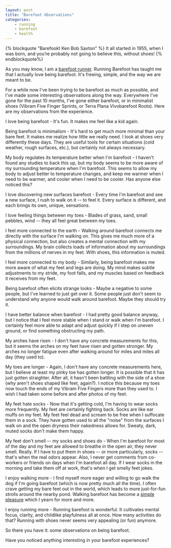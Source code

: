 ```yaml
---
layout: post
title: "Barefoot Observations"
categories:
    - running
    - barefoot
    - health
---
```

{% blockquote "Barefookt Ken Bob Saxton" %}
It all started in 1955, when I was born, and you’re probably not going to
believe this, without shoes!
{% endblockquote%}

As you may know, I am a [barefoot runner]().  Running Barefoot has taught me
that I actually love being barefoot. It's freeing, simple, and the way we
are meant to be.

For a while now I've been trying to be barefoot as much as possible, and
I've made some interesting observations along the way. Everywhere I've gone
for the past 10 months, I've gone either barefoot, or in minimalist shoes
(Vibram Five Finger Sprints, or Terra Plana Vivobarefoot Roots).  Here are
my observations from the experience.

I love being barefoot - It's fun. It makes me feel like a kid again.

Being barefoot is minimalism - It's hard to get much more minimal than your
bare feet. It makes me realize how little we really need. I look at shoes
very differently these days. They are useful tools for certain situations
(cold weather, rough surfaces, etc.), but certainly not always necessary.

My body regulates its temperature better when I'm barefoot - I haven't found
any studies to back this up, but my body seems to be more aware of my
surrounding temperature when I'm barefoot. This seems to allow my body to
adjust better to temperature changes, and keep me warmer when I need to be
warmer, and cooler when I need to be cooler. Has anyone else noticed this?

I love discovering new surfaces barefoot - Every time I'm barefoot and see a
new surface, I rush to walk on it -- to feel it. Every surface is different,
and each brings its own, unique, sensations.

I love feeling things between my toes - Blades of grass, sand, small
pebbles, wind -- they all feel great between my toes.

I feel more connected to the earth - Walking around barefoot connects me
directly with the surface I'm walking on. This gives me much more of a
physical connection, but also creates a mental connection with my
surroundings.   My brain collects loads of information about my surroundings
from the millions of nerves in my feet.  With shoes, this information is
muted.

I feel more connected to my body - Similarly, being barefoot makes me more
aware of what my feet and legs are doing.  My mind makes subtle adjustments
to my stride, my foot falls, and my muscles based on feedback it receives
from my feet.

Being barefoot often elicits strange looks - Maybe a negative to some
people, but I've learned to just get over it. Some people just don't seem to
understand why anyone would walk around barefoot.   Maybe they should try
it.

I have better balance when barefoot - I had pretty good balance anyway, but
I notice that I feel more stable when I stand or walk when I'm barefoot. I
certainly feel more able to adapt and adjust quickly if I step on uneven
ground, or find something obstructing my path.

My arches have risen - I don't have any concrete measurements for this, but
it seems the arches on my feet have risen and gotten stronger. My arches no
longer fatigue even after walking around for miles and miles all day (they
used to).

My toes are longer - Again, I don't have any concrete measurements here, but
I believe at least my pinky toe has gotten longer.   It is possible that it
has just gotten straighter.  After all, it hasn't been battling with the
side of a shoe (why aren't shoes shaped like feet, again?).  I notice this
because my toes now touch the ends of my Vibram Five Fingers more than they
used to.  I wish I had taken some before and after photos of my feet.

My feet hate socks - Now that it's getting cold, I'm having to wear socks
more frequently. My feet are certainly fighting back. Socks are like ear
muffs on my feet. My feet feel dead and scream to be free when I suffocate
them in a sock. They have gotten used to all the "noise" from the surfaces I
walk on and the open dryness their nakedness allows for. Sweaty, dark, muted
socks don't make them happy.

My feet don't smell -- my socks and shoes do - When I'm barefoot for most of
the day and my feet are allowed to breathe in the open air, they never
smell. Really. If I have to put them in shoes -- or more particularly, socks
-- that's when the real odors appear. Also, I never get comments from
co-workers or friends on days when I'm barefoot all day. If I wear socks in
the morning and take them off at work, that's when I get smelly feet jokes.

I enjoy walking more - I find myself more eager and willing to go walk the
dog if I'm going barefoot (which is now pretty much all the time). I often
crave getting my bare feet out in the world, which leads to more
just-for-fun strolls around the nearby pond. Walking barefoot has become a
[simple pleasure](http://zenhabits.net/75-simple-pleasures-to-brighten-your-day/)
which I yearn for more and more.

I enjoy running more - Running barefoot is wonderful. It cultivates mental
focus, clarity, and childlike playfulness all at once. How many activities
do that? Running with shoes never seems very appealing (or fun) anymore.

So there you have it: some observations on being barefoot.

Have you noticed anything interesting in your barefoot experiences?
